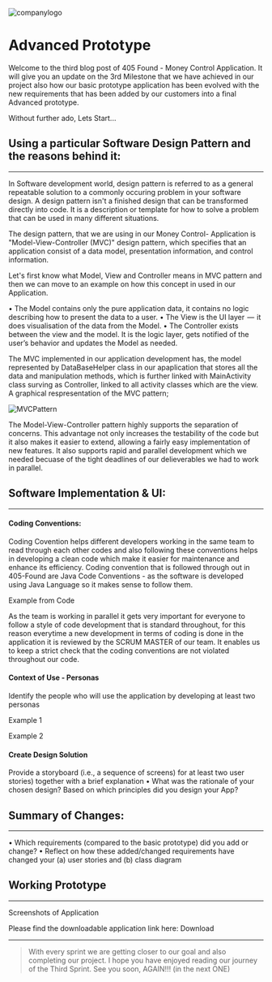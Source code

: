 ![companylogo]({{site.baseurl}}/images/405logo.png)

# Advanced Prototype 

Welcome to the third blog post of 405 Found - Money Control Application. It will give you an update on the 3rd Milestone that we have achieved in our project also how our basic prototype application has been evolved with the new requirements that has been added by our customers into a final Advanced prototype.

Without further ado, Lets Start...

## Using a particular Software Design Pattern and the reasons behind it:  
---------------


In Software development world, design pattern is referred to as a general repeatable solution to a commonly occuring problem in your software design. A design pattern isn't a finished design that can be transformed directly into code. It is a description or template for how to solve a problem that can be used in many different situations.

The design pattern, that we are using in our Money Control- Application is "Model-View-Controller (MVC)" design pattern, which specifies that an application consist of a data model, presentation information, and control information.

Let's first know what Model, View and Controller means in MVC pattern and then we can move to an example on how this concept in used in our Application.

• The Model contains only the pure application data, it contains no logic describing how to present the data to a user.
• The View is the UI layer  —  it does visualisation of the data from the Model.
• The Controller exists between the view and the model. It is the logic layer, gets notified of the user’s behavior and updates the Model as needed.

The MVC implemented in our application development has, the model represented by DataBaseHelper class in our apaplication that stores all the data and manipulation methods, which is further linked with MainActivity class surving as Controller, linked to all activity classes which are the view. A graphical respresentation of the MVC pattern;

![MVCPattern]({{site.baseurl}}/images/designpattern.jpg)

The Model-View-Controller pattern highly supports the separation of concerns. This advantage not only increases the testability of the code but it also makes it easier to extend, allowing a fairly easy implementation of new features. It also supports rapid and parallel development which we needed becuase of the tight deadlines of our delieverables we had to work in parallel.

## Software Implementation & UI:
-----------


#### Coding Conventions:

Coding Covention helps different developers working in the same team to read through each other codes and also following these conventions helps in developing a clean code which make it easier for maintenance and enhance its efficiency. Coding convention that is followed through out in 405-Found are Java Code Conventions - as the software is developed using Java Language so it makes sense to follow them. 
 
Example from Code 

As the team is working in parallel it gets very important for everyone to follow a style of code development that is standard throughout, for this reason everytime a new development in terms of coding is done in the application it is reviewed by the SCRUM MASTER of our team. It enables us to keep a strict check that the coding conventions are not violated throughout our code. 


#### Context of Use - Personas
Identify the people who will use the application by developing at least two personas 

Example 1

Example 2


#### Create Design Solution
Provide a storyboard (i.e., a sequence of screens) for at least two user stories) together with a brief explanation
• What was the rationale of your chosen design? Based on which principles did you design your App?


## Summary of Changes:
----------

 
• Which requirements (compared to the basic prototype) did you add or change?
• Reflect on how these added/changed requirements have changed your (a) user
stories and (b) class diagram 



## Working Prototype
-----

Screenshots of Application


Please find the downloadable application link here: Download

---------

> With every sprint we are getting closer to our goal and also completing our project. I hope you have enjoyed reading our journey of the Third Sprint. See you soon, AGAIN!!! (in the next ONE)
